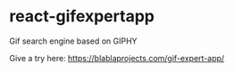 # react-gifexpertapp
Gif search engine based on GIPHY

Give a try here: https://blablaprojects.com/gif-expert-app/
